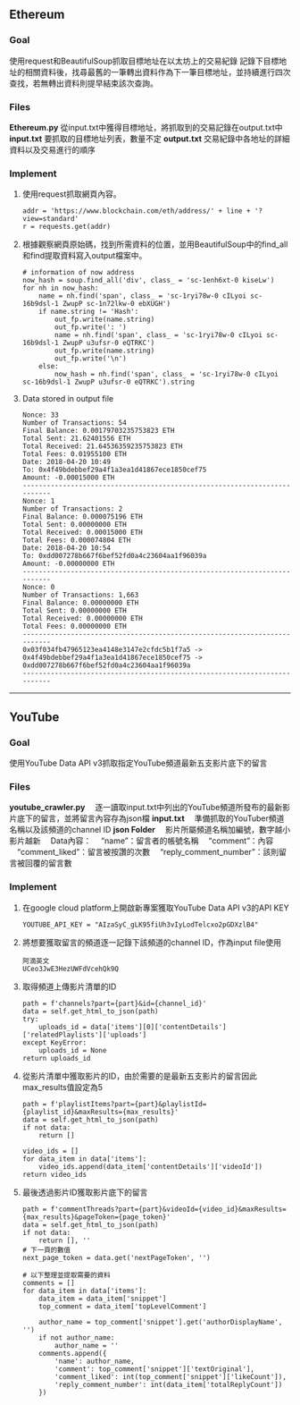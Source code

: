 ## Ethereum
### Goal
使用request和BeautifulSoup抓取目標地址在以太坊上的交易紀錄
記錄下目標地址的相關資料後，找尋最舊的一筆轉出資料作為下一筆目標地址，並持續進行四次查找，若無轉出資料則提早結束該次查詢。
### Files
**Ethereum.py**
從input.txt中獲得目標地址，將抓取到的交易記錄在output.txt中
**input.txt**
要抓取的目標地址列表，數量不定
**output.txt**
交易紀錄中各地址的詳細資料以及交易進行的順序
### Implement
1. 使用request抓取網頁內容。
    ```
    addr = 'https://www.blockchain.com/eth/address/' + line + '?view=standard'
    r = requests.get(addr)
    ```
2. 根據觀察網頁原始碼，找到所需資料的位置，並用BeautifulSoup中的find_all和find提取資料寫入output檔案中。
    ```
    # information of now address
    now_hash = soup.find_all('div', class_ = 'sc-1enh6xt-0 kiseLw')
	for nh in now_hash:
        name = nh.find('span', class_ = 'sc-1ryi78w-0 cILyoi sc-16b9dsl-1 ZwupP sc-1n72lkw-0 ebXUGH')
        if name.string != 'Hash':
            out_fp.write(name.string)
            out_fp.write(': ')
            name = nh.find('span', class_ = 'sc-1ryi78w-0 cILyoi sc-16b9dsl-1 ZwupP u3ufsr-0 eQTRKC')
            out_fp.write(name.string)
            out_fp.write('\n')
        else:
            now_hash = nh.find('span', class_ = 'sc-1ryi78w-0 cILyoi sc-16b9dsl-1 ZwupP u3ufsr-0 eQTRKC').string
    ```
3. Data stored in output file
    ```
    Nonce: 33
    Number of Transactions: 54
    Final Balance: 0.00179703235753823 ETH
    Total Sent: 21.62401556 ETH
    Total Received: 21.64536359235753823 ETH
    Total Fees: 0.01955100 ETH
    Date: 2018-04-20 10:49
    To: 0x4f49bdebbef29a4f1a3ea1d41867ece1850cef75
    Amount: -0.00015000 ETH
    --------------------------------------------------------------------------
    Nonce: 1
    Number of Transactions: 2
    Final Balance: 0.000075196 ETH
    Total Sent: 0.00000000 ETH
    Total Received: 0.00015000 ETH
    Total Fees: 0.000074804 ETH
    Date: 2018-04-20 10:54
    To: 0xdd007278b667f6bef52fd0a4c23604aa1f96039a
    Amount: -0.00000000 ETH
    --------------------------------------------------------------------------
    Nonce: 0
    Number of Transactions: 1,663
    Final Balance: 0.00000000 ETH
    Total Sent: 0.00000000 ETH
    Total Received: 0.00000000 ETH
    Total Fees: 0.00000000 ETH
    --------------------------------------------------------------------------
    0x03f034fb47965123ea4148e3147e2cfdc5b1f7a5 -> 0x4f49bdebbef29a4f1a3ea1d41867ece1850cef75 -> 0xdd007278b667f6bef52fd0a4c23604aa1f96039a
    --------------------------------------------------------------------------
    ```


***
## YouTube
### Goal
使用YouTube Data API v3抓取指定YouTube頻道最新五支影片底下的留言
### Files
**youtube_crawler.py**
　逐一讀取input.txt中列出的YouTube頻道所發布的最新影片底下的留言，並將留言內容存為json檔
**input.txt**
　準備抓取的YouTuber頻道名稱以及該頻道的channel ID
**json Folder**
　影片所屬頻道名稱加編號，數字越小影片越新
　Data內容：
　“name”：留言者的帳號名稱
　“comment”：內容
　“comment_liked”：留言被按讚的次數
　“reply_comment_number”：該則留言被回覆的留言數
### Implement
1. 在google cloud platform上開啟新專案獲取YouTube Data API v3的API KEY
    ```
    YOUTUBE_API_KEY = "AIzaSyC_gLK95fiUh3vIyLodTelcxo2pGDXzlB4"
    ```
2. 將想要獲取留言的頻道逐一記錄下該頻道的channel ID，作為input file使用
    ```
    阿滴英文
    UCeo3JwE3HezUWFdVcehQk9Q
    ```
4. 取得頻道上傳影片清單的ID
    ```
    path = f'channels?part={part}&id={channel_id}'
    data = self.get_html_to_json(path)
    try:
        uploads_id = data['items'][0]['contentDetails']['relatedPlaylists']['uploads']
    except KeyError:
        uploads_id = None
    return uploads_id
    ```
5. 從影片清單中獲取影片的ID，由於需要的是最新五支影片的留言因此max_results值設定為5
    ```
    path = f'playlistItems?part={part}&playlistId={playlist_id}&maxResults={max_results}'
    data = self.get_html_to_json(path)
    if not data:
        return []
    
    video_ids = []
    for data_item in data['items']:
        video_ids.append(data_item['contentDetails']['videoId'])
    return video_ids
    ```
6. 最後透過影片ID獲取影片底下的留言
    ```
    path = f'commentThreads?part={part}&videoId={video_id}&maxResults={max_results}&pageToken={page_token}'
    data = self.get_html_to_json(path)
    if not data:
        return [], ''
    # 下一頁的數值
    next_page_token = data.get('nextPageToken', '')
    
    # 以下整理並提取需要的資料
    comments = []
    for data_item in data['items']:
        data_item = data_item['snippet']
        top_comment = data_item['topLevelComment']
    
        author_name = top_comment['snippet'].get('authorDisplayName', '')
        if not author_name:
            author_name = ''
        comments.append({
            'name': author_name,
            'comment': top_comment['snippet']['textOriginal'],
            'comment_liked': int(top_comment['snippet']['likeCount']),
            'reply_comment_number': int(data_item['totalReplyCount'])
        })
    ```
